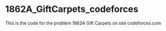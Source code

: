# 1862A_GiftCarpets_codeforces
This is the code for the problem 1862A Gift Carpets on site codeforces.com
